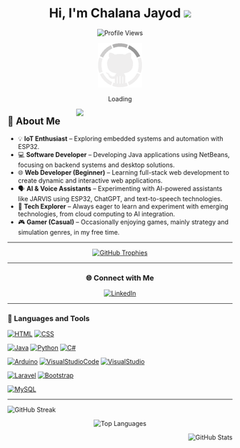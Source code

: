 <h1 align="center">Hi, I'm Chalana Jayod <img src="https://media.giphy.com/media/hvRJCLFzcasrR4ia7z/giphy.gif" width="35"> </h1>

<p align="center">
  <img src="https://komarev.com/ghpvc/?username=cjdevx&label=Profile%20views&color=0e75b6&style=flat" alt="Profile Views" />
</p>

<div align=center>
  <img src="https://raw.githubusercontent.com/AhmedFathyDev/AhmedFathyDev/main/GitHub.gif" alt="GitHub Octocat Logo" height="100">
  <p>Loading</p>
</div>

<img align="right" src="https://github.com/7oSkaaa/7oSkaaa/blob/main/Images/Right_Side.gif?raw=true" width = 350px>

## 🚀 About Me
- 💡 **IoT Enthusiast** – Exploring embedded systems and automation with ESP32.
- 💻 **Software Developer** – Developing Java applications using NetBeans, focusing on backend systems and desktop solutions.
- 🌐 **Web Developer (Beginner)** – Learning full-stack web development to create dynamic and interactive web applications.
- 🗣️ **AI & Voice Assistants** – Experimenting with AI-powered assistants like JARVIS using ESP32, ChatGPT, and text-to-speech technologies.
- 🚀 **Tech Explorer** – Always eager to learn and experiment with emerging technologies, from cloud computing to AI integration.
- 🎮 **Gamer (Casual)** – Occasionally enjoying games, mainly strategy and simulation genres, in my free time.
  
---

<p align="center">
  <a href="https://github.com/ryo-ma/github-profile-trophy">
    <img src="https://github-profile-trophy.vercel.app/?username=cjdevx&margin-w=15" alt="GitHub Trophies" />
  </a>
</p>

---

<h3 align="center">🌐 Connect with Me</h3>
<p align="center">
  <a href="https://www.linkedin.com/in/chalana-jayod-59238a2b0/" target="_blank">
    <img src="https://skillicons.dev/icons?i=linkedin" alt="LinkedIn" />
  </a>
</p>

---

<h3 align="left"> 🚀 Languages and Tools </h3>

[![HTML](https://skillicons.dev/icons?i=html)](https://en.wikipedia.org/wiki/HTML)
[![CSS](https://skillicons.dev/icons?i=css)](https://en.wikipedia.org/wiki/CSS)

[![Java](https://skillicons.dev/icons?i=java&theme=light)](https://www.java.com/en/)
[![Python](https://skillicons.dev/icons?i=py&theme=light)](https://www.python.org/)
[![C#](https://skillicons.dev/icons?i=cs&theme=light)](https://learn.microsoft.com/en-us/dotnet/csharp/)

[![Arduino](https://skillicons.dev/icons?i=arduino)](https://www.arduino.cc/)
[![VisualStudioCode](https://skillicons.dev/icons?i=vscode)](https://code.visualstudio.com/)
[![VisualStudio](https://skillicons.dev/icons?i=visualstudio)](https://visualstudio.microsoft.com/)

[![Laravel](https://skillicons.dev/icons?i=laravel&theme=light)](https://laravel.com/)
[![Bootstrap](https://skillicons.dev/icons?i=bootstrap)](https://getbootstrap.com/)

[![MySQL](https://skillicons.dev/icons?i=mysql&theme=light)](https://www.mysql.com/)

---

<p align="left">
  <img src="https://github-readme-streak-stats.herokuapp.com/?user=cjdevx&theme=tokyonight" alt="GitHub Streak" />
</p>

<p align="center">
  <img src="https://github-readme-stats.vercel.app/api/top-langs?username=cjdevx&show_icons=true&locale=en&layout=compact&theme=tokyonight" alt="Top Languages" />
</p>

<p align="right">
  <img src="https://github-readme-stats.vercel.app/api?username=cjdevx&show_icons=true&theme=tokyonight" alt="GitHub Stats" />
</p>
